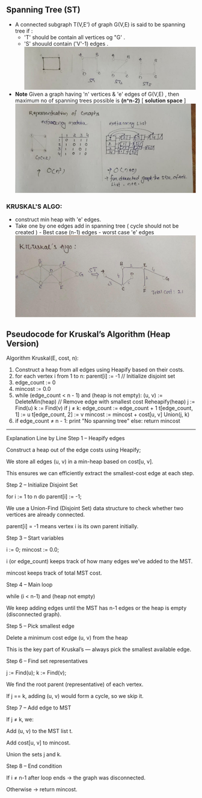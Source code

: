 ## Spanning Tree (ST)
- A connected subgraph T(V,E') of graph G(V,E) is said to be spanning tree if :
    - 'T' should be contain all vertices og "G' .
    - 'S' shouuld contain ('V'-1) edges .
![image](img1.jpg)
 - **Note** Given a graph having 'n' vertices & 'e' edges of G(V,E) , then maximum no of spanning trees possible is **(n^n-2)** [ **solution space** ] 
![image](img2.jpg)
### KRUSKAL'S ALGO:
- construct min heap with 'e' edges.
- Take one by one edges add in spanning tree ( cycle should not be created )
      - Best case (n-1) edges
      - worst case 'e' edges
![image](img3.jpg)
## Pseudocode for Kruskal’s Algorithm (Heap Version)
Algorithm Kruskal(E, cost, n):
1. Construct a heap from all edges using Heapify based on their costs.
2. for each vertex i from 1 to n:
       parent[i] := -1      // Initialize disjoint set
3. edge_count := 0
4. mincost := 0.0
5. while (edge_count < n - 1) and (heap is not empty):
       (u, v) := DeleteMin(heap)   // Remove edge with smallest cost
       Reheapify(heap)
       j := Find(u)
       k := Find(v)
       if j ≠ k:
           edge_count := edge_count + 1
           t[edge_count, 1] := u
           t[edge_count, 2] := v
           mincost := mincost + cost[u, v]
           Union(j, k)
6. if edge_count ≠ n - 1:
       print "No spanning tree"
   else:
       return mincost
---
Explanation Line by Line
Step 1 – Heapify edges

Construct a heap out of the edge costs using Heapify;

We store all edges (u, v) in a min-heap based on cost[u, v].

This ensures we can efficiently extract the smallest-cost edge at each step.

Step 2 – Initialize Disjoint Set

for i := 1 to n do parent[i] := -1;

We use a Union-Find (Disjoint Set) data structure to check whether two vertices are already connected.

parent[i] = -1 means vertex i is its own parent initially.

Step 3 – Start variables

i := 0; mincost := 0.0;

i (or edge_count) keeps track of how many edges we’ve added to the MST.

mincost keeps track of total MST cost.

Step 4 – Main loop

while (i < n-1) and (heap not empty)

We keep adding edges until the MST has n-1 edges or the heap is empty (disconnected graph).

Step 5 – Pick smallest edge

Delete a minimum cost edge (u, v) from the heap

This is the key part of Kruskal’s — always pick the smallest available edge.

Step 6 – Find set representatives

j := Find(u); k := Find(v);

We find the root parent (representative) of each vertex.

If j == k, adding (u, v) would form a cycle, so we skip it.

Step 7 – Add edge to MST

If j ≠ k, we:

Add (u, v) to the MST list t.

Add cost[u, v] to mincost.

Union the sets j and k.

Step 8 – End condition

If i ≠ n-1 after loop ends → the graph was disconnected.

Otherwise → return mincost.
